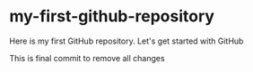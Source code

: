 # my-first-github-repository
Here is my first GitHub repository. Let's get started with GitHub

This is final commit to remove all changes